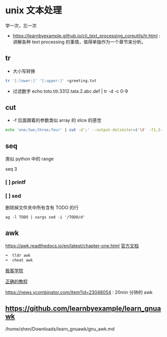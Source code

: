 # unix 文本处理

学一次，忘一次

- https://learnbyexample.github.io/cli_text_processing_coreutils/tr.html : 讲解各种 text processing 的事情，值得单独作为一个章节来分析。

## tr

- 大小写转换
```sh
tr '[:lower:]' '[:upper:]' <greeting.txt
```

- 过滤数字
echo toto.titi.3312.tata.2.abc.def | tr -d -c 0-9

## cut

- -f 后面跟着的参数类似 array 的 slice 的感觉
```sh
echo 'one;two;three;four' | cut -d';' --output-delimiter=$'\t' -f1,3-
```

## seq

类似 python 中的 range

seq 3

### [ ] printf

### [ ] sed
删除掉文件夹中所有含有 TODO 的行
```plain
ag -l TODO | xargs sed -i '/TODO/d'
```

## awk

https://awk.readthedocs.io/en/latest/chapter-one.html
[官方文档](https://www.gnu.org/software/gawk/manual/gawk.html)


```txt
➜  tldr awk
➜  cheat awk
```

[极客学院](http://wiki.jikexueyuan.com/project/awk/)

[正确的教程](https://gregable.com/2010/09/why-you-should-know-just-little-awk.html)

https://news.ycombinator.com/item?id=23048054 : 20min 分钟的 awk


## https://github.com/learnbyexample/learn_gnuawk

/home/shen/Downloads/learn_gnuawk/gnu_awk.md
